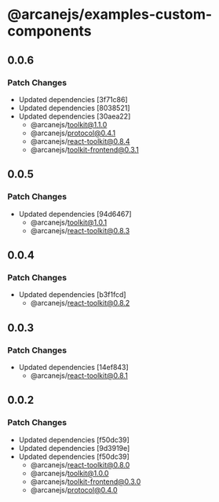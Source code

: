 # @arcanejs/examples-custom-components

## 0.0.6

### Patch Changes

- Updated dependencies [3f71c86]
- Updated dependencies [8038521]
- Updated dependencies [30aea22]
  - @arcanejs/toolkit@1.1.0
  - @arcanejs/protocol@0.4.1
  - @arcanejs/react-toolkit@0.8.4
  - @arcanejs/toolkit-frontend@0.3.1

## 0.0.5

### Patch Changes

- Updated dependencies [94d6467]
  - @arcanejs/toolkit@1.0.1
  - @arcanejs/react-toolkit@0.8.3

## 0.0.4

### Patch Changes

- Updated dependencies [b3f1fcd]
  - @arcanejs/react-toolkit@0.8.2

## 0.0.3

### Patch Changes

- Updated dependencies [14ef843]
  - @arcanejs/react-toolkit@0.8.1

## 0.0.2

### Patch Changes

- Updated dependencies [f50dc39]
- Updated dependencies [9d3919e]
- Updated dependencies [f50dc39]
  - @arcanejs/react-toolkit@0.8.0
  - @arcanejs/toolkit@1.0.0
  - @arcanejs/toolkit-frontend@0.3.0
  - @arcanejs/protocol@0.4.0
